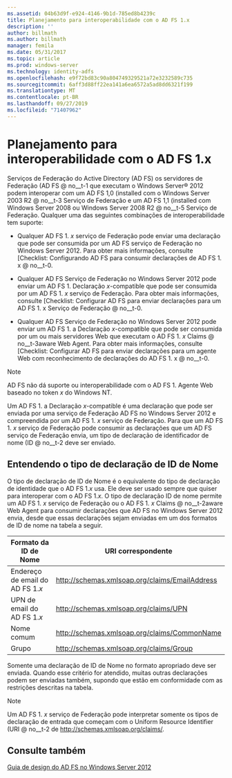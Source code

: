 ```yaml
---
ms.assetid: 04b63d9f-e924-4146-9b1d-785ed8b4239c
title: Planejamento para interoperabilidade com o AD FS 1.x
description: ''
author: billmath
ms.author: billmath
manager: femila
ms.date: 05/31/2017
ms.topic: article
ms.prod: windows-server
ms.technology: identity-adfs
ms.openlocfilehash: e9f72bd83c90a804749329521a72e3232589c735
ms.sourcegitcommit: 6aff3d88ff22ea141a6ea6572a5ad8dd6321f199
ms.translationtype: MT
ms.contentlocale: pt-BR
ms.lasthandoff: 09/27/2019
ms.locfileid: "71407962"
---
```

# <a name="planning-for-interoperability-with-ad-fs-1x"></a>Planejamento para interoperabilidade com o AD FS 1.x

Serviços de Federação do Active Directory (AD FS) os servidores de Federação \(AD FS @ no__t-1 que executam o Windows Server® 2012 podem interoperar com um AD FS 1,0 \(installed com o Windows Server 2003 R2 @ no__t-3 Serviço de Federação e um AD FS 1,1 \(installed com Windows Server 2008 ou Windows Server 2008 R2 @ no__t-5 Serviço de Federação. Qualquer uma das seguintes combinações de interoperabilidade tem suporte:  

-   Qualquer AD FS 1. *x* serviço de Federação pode enviar uma declaração que pode ser consumida por um AD FS serviço de Federação no Windows Server 2012. Para obter mais informações, consulte [Checklist: Configurando AD FS para consumir declarações de AD FS 1. x @ no__t-0.  

-   Qualquer AD FS Serviço de Federação no Windows Server 2012 pode enviar um AD FS 1. Declaração *x*\-compatible que pode ser consumida por um AD FS 1. *x* serviço de Federação. Para obter mais informações, consulte [Checklist: Configurar AD FS para enviar declarações para um AD FS 1. x Serviço de Federação @ no__t-0.  

-   Qualquer AD FS Serviço de Federação no Windows Server 2012 pode enviar um AD FS 1. a Declaração *x*\-compatible que pode ser consumida por um ou mais servidores Web que executam o AD FS 1. *x* Claims @ no__t-3aware Web Agent. Para obter mais informações, consulte [Checklist: Configurar AD FS para enviar declarações para um agente Web com reconhecimento de declarações do AD FS 1. x @ no__t-0.  

> [!NOTE]  
> AD FS não dá suporte ou interoperabilidade com o AD FS 1. Agente Web baseado no token *x* do Windows NT.  

Um AD FS 1. a Declaração *x*\-compatible é uma declaração que pode ser enviada por uma serviço de Federação AD FS no Windows Server 2012 e compreendida por um AD FS 1. *x* serviço de Federação. Para que um AD FS 1. *x* serviço de Federação pode consumir as declarações que um AD FS serviço de Federação envia, um tipo de declaração de identificador de nome \(ID @ no__t-2 deve ser enviado.  

## <a name="understanding-the-name-id-claim-type"></a>Entendendo o tipo de declaração de ID de Nome  
O tipo de declaração de ID de Nome é o equivalente do tipo de declaração de identidade que o AD FS 1.*x* usa. Ele deve ser usado sempre que quiser para interoperar com o AD FS 1.*x*. O tipo de declaração ID de nome permite um AD FS 1. *x* serviço de Federação ou o AD FS 1. *x* Claims @ no__t-2aware Web Agent para consumir declarações que AD FS no Windows Server 2012 envia, desde que essas declarações sejam enviadas em um dos formatos de ID de nome na tabela a seguir.  


|      Formato da ID de Nome       |               URI correspondente                |
|---------------------------|------------------------------------------------|
| Endereço de email do AD FS 1.*x* | http://schemas.xmlsoap.org/claims/EmailAddress |
|   UPN de email do AD FS 1.*x*   |     http://schemas.xmlsoap.org/claims/UPN      |
|        Nome comum        |  http://schemas.xmlsoap.org/claims/CommonName  |
|           Grupo           |    http://schemas.xmlsoap.org/claims/Group     |

Somente uma declaração de ID de Nome no formato apropriado deve ser enviada. Quando esse critério for atendido, muitas outras declarações podem ser enviadas também, supondo que estão em conformidade com as restrições descritas na tabela.  

> [!NOTE]  
> Um AD FS 1. *x* serviço de Federação pode interpretar somente os tipos de declaração de entrada que começam com o Uniform Resource Identifier \(URI @ no__t-2 de http://schemas.xmlsoap.org/claims/.  

## <a name="see-also"></a>Consulte também
[Guia de design do AD FS no Windows Server 2012](AD-FS-Design-Guide-in-Windows-Server-2012.md)
